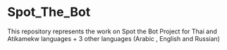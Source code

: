 # Spot_The_Bot
This repository represents the work on Spot the Bot Project for Thai and Atikamekw languages + 3 other languages (Arabic , English and Russian) 
